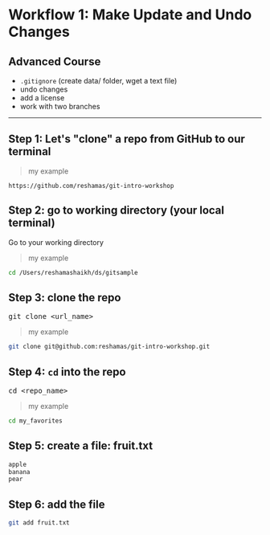 # Workflow 1:  Make Update and Undo Changes

## Advanced Course
- `.gitignore` (create data/ folder, wget a text file)
- undo changes
- add a license
- work with two branches


---

## Step 1: Let's "clone" a repo from GitHub to our terminal

>my example  
```text
https://github.com/reshamas/git-intro-workshop
```

## Step 2:  go to working directory (your local terminal)
Go to your working directory  
>my example
```bash
cd /Users/reshamashaikh/ds/gitsample
```


## Step 3:  clone the repo  
<kbd> git clone <url_name> </kbd> 
>my example
```bash
git clone git@github.com:reshamas/git-intro-workshop.git
```
  
## Step 4:  `cd` into the repo
<kbd> cd <repo_name> </kbd>
>my example
```bash
cd my_favorites
```

## Step 5:  create a file: fruit.txt
```txt
apple
banana
pear
```

## Step 6:  add the file
```bash
git add fruit.txt
```
